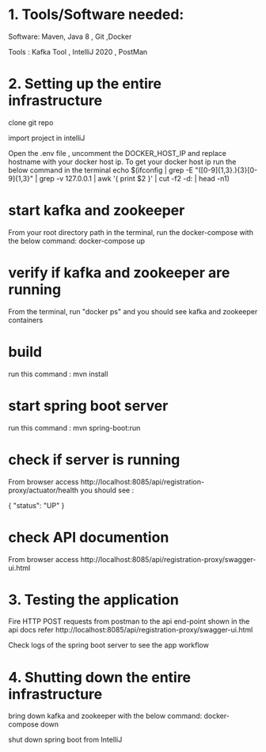 # 1. Tools/Software needed:
  Software: Maven, Java 8 , Git ,Docker
  
  Tools : Kafka Tool , IntelliJ 2020 , PostMan
  
# 2. Setting up the entire infrastructure
  clone git repo 
  
  import project in intelliJ
  
  Open the .env file , uncomment the DOCKER_HOST_IP and replace hostname with
  your docker host ip. To get your docker host ip run the below command in the terminal
   echo $(ifconfig | grep -E "([0-9]{1,3}\.){3}[0-9]{1,3}" | grep -v 127.0.0.1 | awk '{ print $2 }' | cut -f2 -d: | head -n1)
   
  # start kafka and zookeeper
  From your root directory path in the terminal, run the docker-compose with the below command:
    docker-compose up
  
  # verify if kafka and zookeeper are running
  From the terminal, run "docker ps" and you should see kafka and zookeeper containers
  
  # build
  run this command :   mvn install
  
  # start spring boot server
  run this command :   mvn spring-boot:run 
  
  # check if server is running
  From browser access http://localhost:8085/api/registration-proxy/actuator/health
   you should see :
 
  {
   "status": "UP"
  }
 
  # check API documention
   From browser access http://localhost:8085/api/registration-proxy/swagger-ui.html
   
# 3. Testing the application
  Fire HTTP POST requests from postman to the api end-point shown in the api docs
  refer http://localhost:8085/api/registration-proxy/swagger-ui.html
  
  Check logs of the spring boot server to see the app workflow
   
# 4. Shutting down the entire infrastructure
   bring down kafka and zookeeper with the below command:
     docker-compose down
   
   shut down spring boot from IntelliJ
   
      
   
   



   



 